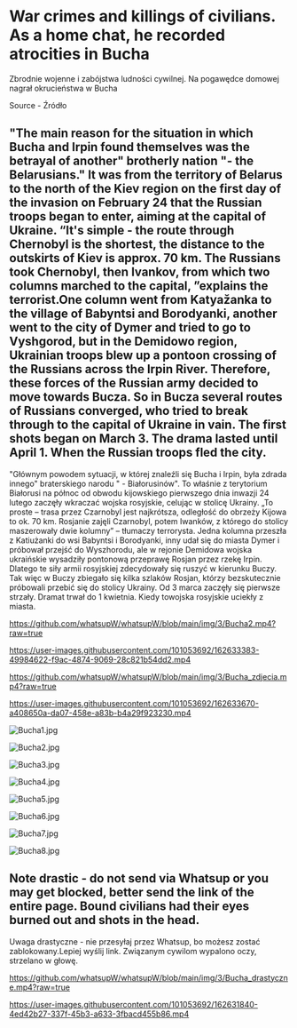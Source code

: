 # War crimes and killings of civilians. As a home chat, he recorded atrocities in Bucha
Zbrodnie wojenne i zabójstwa ludności cywilnej. Na pogawędce domowej nagrał okrucieństwa w Bucha

Source - Źródło
[<BBC Bucha>](<https://www.bbc.com/ukrainian/features-60980624/>)
[<BBC Bucha>](<https://www.bbc.com/ukrainian/features-60747432/>)
  
## "The main reason for the situation in which Bucha and Irpin found themselves was the betrayal of another" brotherly nation "- the Belarusians." It was from the territory of Belarus to the north of the Kiev region on the first day of the invasion on February 24 that the Russian troops began to enter, aiming at the capital of Ukraine. “It's simple - the route through Chernobyl is the shortest, the distance to the outskirts of Kiev is approx. 70 km. The Russians took Chernobyl, then Ivankov, from which two columns marched to the capital, ”explains the terrorist.One column went from Katyažanka to the village of Babyntsi and Borodyanki, another went to the city of Dymer and tried to go to Vyshgorod, but in the Demidowo region, Ukrainian troops blew up a pontoon crossing of the Russians across the Irpin River. Therefore, these forces of the Russian army decided to move towards Bucza. So in Bucza several routes of Russians converged, who tried to break through to the capital of Ukraine in vain. The first shots began on March 3. The drama lasted until April 1. When the Russian troops fled the city.
  
 "Głównym powodem sytuacji, w której znaleźli się Bucha i Irpin, była zdrada innego" braterskiego narodu " - Białorusinów". To właśnie z terytorium Białorusi na północ od obwodu kijowskiego pierwszego dnia inwazji 24 lutego zaczęły wkraczać wojska rosyjskie, celując w stolicę Ukrainy. „To proste – trasa przez Czarnobyl jest najkrótsza, odległość do obrzeży Kijowa to ok. 70 km. Rosjanie zajęli Czarnobyl, potem Iwanków, z którego do stolicy maszerowały dwie kolumny” – tłumaczy terrorysta.
Jedna kolumna przeszła z Katiużanki do wsi Babyntsi i Borodyanki, inny udał się do miasta Dymer i próbował przejść do Wyszhorodu, ale w rejonie Demidowa wojska ukraińskie wysadziły pontonową przeprawę Rosjan przez rzekę Irpin. Dlatego te siły armii rosyjskiej zdecydowały się ruszyć w kierunku Buczy. Tak więc w Buczy zbiegało się kilka szlaków Rosjan, którzy bezskutecznie próbowali przebić się do stolicy Ukrainy.
  Od 3 marca zaczęły się pierwsze strzały. Dramat trwał do 1 kwietnia. Kiedy towojska rosyjskie uciekły z miasta.

https://github.com/whatsupW/whatsupW/blob/main/img/3/Bucha2.mp4?raw=true

https://user-images.githubusercontent.com/101053692/162633383-49984622-f9ac-4874-9069-28c821b54dd2.mp4


https://github.com/whatsupW/whatsupW/blob/main/img/3/Bucha_zdjecia.mp4?raw=true

https://user-images.githubusercontent.com/101053692/162633670-a408650a-da07-458e-a83b-b4a29f923230.mp4

![Bucha1.jpg](https://github.com/whatsupW/whatsupW/blob/main/img/3/Bucha1.jpg?raw=true)

![Bucha2.jpg](https://github.com/whatsupW/whatsupW/blob/main/img/3/Bucha2.jpg?raw=true)
  
  ![Bucha3.jpg](https://github.com/whatsupW/whatsupW/blob/main/img/3/Bucha3.jpg?raw=true)
  
  ![Bucha4.jpg](https://github.com/whatsupW/whatsupW/blob/main/img/3/Bucha4.jpg?raw=true)
  
  ![Bucha5.jpg](https://github.com/whatsupW/whatsupW/blob/main/img/3/Bucha5.jpg?raw=true)
  
  ![Bucha6.jpg](https://github.com/whatsupW/whatsupW/blob/main/img/3/Bucha6.jpg?raw=true)
  
  ![Bucha7.jpg](https://github.com/whatsupW/whatsupW/blob/main/img/3/Bucha7.jpg?raw=true)
  
  ![Bucha8.jpg](https://github.com/whatsupW/whatsupW/blob/main/img/3/Bucha8.jpg?raw=true)
  
  
  
  
  

## Note drastic - do not send via Whatsup or you may get blocked, better send the link of the entire page. Bound civilians had their eyes burned out and shots in the head.
Uwaga drastyczne - nie przesyłaj przez Whatsup, bo możesz zostać zablokowany.Lepiej wyślij link.  Związanym cywilom wypalono oczy, strzelano w głowę.

https://github.com/whatsupW/whatsupW/blob/main/img/3/Bucha_drastyczne.mp4?raw=true

https://user-images.githubusercontent.com/101053692/162631840-4ed42b27-337f-45b3-a633-3fbacd455b86.mp4
